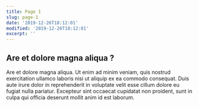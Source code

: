 ```yaml
---
title: Page 1
slug: page-1
date: '2019-12-26T18:12:01'
modified: '2019-12-26T18:12:01'
excerpt: ''
---
```


## Are et dolore magna aliqua ?

Are et dolore magna aliqua. Ut enim ad minim veniam, quis nostrud exercitation ullamco laboris nisi ut aliquip ex ea commodo consequat. Duis aute irure dolor in reprehenderit in voluptate velit esse cillum dolore eu fugiat nulla pariatur. Excepteur sint occaecat cupidatat non proident, sunt in culpa qui officia deserunt mollit anim id est laborum.
